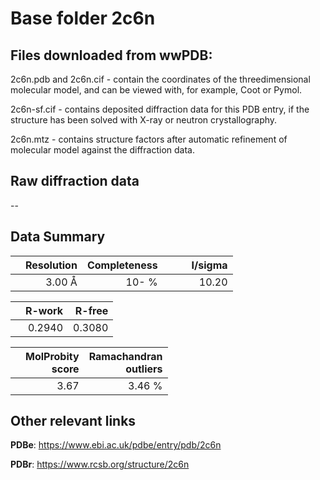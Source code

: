 # Base folder 2c6n

## Files downloaded from wwPDB:

2c6n.pdb and 2c6n.cif - contain the coordinates of the threedimensional molecular model, and can be viewed with, for example, Coot or Pymol.

2c6n-sf.cif - contains deposited diffraction data for this PDB entry, if the structure has been solved with X-ray or neutron crystallography.

2c6n.mtz - contains structure factors after automatic refinement of molecular model against the diffraction data.

## Raw diffraction data

--<br> 

## Data Summary
|   | Resolution | Completeness| I/sigma |
|---|-------------:|----------------:|--------------:|
|   |3.00 Å|  10- %|<img width=50/>10.20|

|   | **R-work**| **R-free**   
|---|-------------:|----------------:|           
||0.2940|0.3080|

|   |**MolProbity<br>score**| **Ramachandran<br>outliers** 
|---|-------------:|----------------:|
||3.67|3.46 %|

 

 

## Other relevant links 
**PDBe**:  https://www.ebi.ac.uk/pdbe/entry/pdb/2c6n
 
**PDBr**: https://www.rcsb.org/structure/2c6n 

